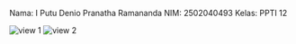 Nama: I Putu Denio Pranatha Ramananda
NIM: 2502040493
Kelas: PPTI 12

![view 1](https://github.com/DenioPranatha/Quiz1)
![view 2](https://github.com/DenioPranatha/Quiz1)

